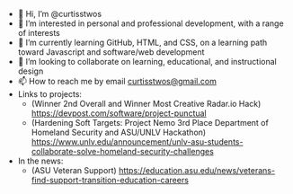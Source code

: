 - 👋 Hi, I’m @curtisstwos
- 👀 I’m interested in personal and professional development, with a range of interests
- 🌱 I’m currently learning GitHub, HTML, and CSS, on a learning path toward Javascript and software/web development
- 💞️ I’m looking to collaborate on learning, educational, and instructional design 
- 📫 How to reach me by email curtisstwos@gmail.com
- Links to projects:
  * (Winner 2nd Overall and Winner Most Creative Radar.io Hack) https://devpost.com/software/project-punctual
  * (Hardening Soft Targets: Project Nemo 3rd Place Department of Homeland Security and ASU/UNLV Hackathon) https://www.unlv.edu/announcement/unlv-asu-students-collaborate-solve-homeland-security-challenges 
- In the news:
  * (ASU Veteran Support) https://education.asu.edu/news/veterans-find-support-transition-education-careers

<!---
curtisstwos/curtisstwos is a ✨ special ✨ repository because its `README.md` (this file) appears on your GitHub profile.
You can click the Preview link to take a look at your changes.
--->
